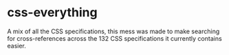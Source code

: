 # css-everything

A mix of all the CSS specifications, this mess was made to make searching for cross-references across the 132 CSS specifications it currently contains easier.
